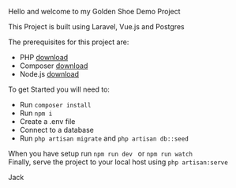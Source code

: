 Hello and welcome to my Golden Shoe Demo Project

This Project is built using Laravel, Vue.js and Postgres

The prerequisites for this project are:

* PHP [download](https://www.php.net/manual/en/install.php)
* Composer [download](https://getcomposer.org/download/)
* Node.js [download](https://nodejs.org/en/download/)

To get Started you will need to:

* Run ```composer install```
* Run ```npm i```
* Create a .env file
* Connect to a database
* Run ```php artisan migrate``` and ``` php artisan db::seed ```

When you have setup run ```npm run dev ``` or ```npm run watch``` \
Finally, serve the project to your local host using ```php artisan:serve```

Jack
